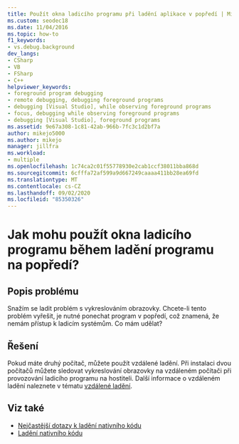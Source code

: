 ```yaml
---
title: Použít okna ladicího programu při ladění aplikace v popředí | Microsoft Docs
ms.custom: seodec18
ms.date: 11/04/2016
ms.topic: how-to
f1_keywords:
- vs.debug.background
dev_langs:
- CSharp
- VB
- FSharp
- C++
helpviewer_keywords:
- foreground program debugging
- remote debugging, debugging foreground programs
- debugging [Visual Studio], while observing foreground programs
- focus, debugging while observing foreground programs
- debugging [Visual Studio], foreground programs
ms.assetid: 9e67a308-1c81-42ab-966b-7fc3c1d2bf7a
author: mikejo5000
ms.author: mikejo
manager: jillfra
ms.workload:
- multiple
ms.openlocfilehash: 1c74ca2c01f55778930e2cab1ccf38011bba868d
ms.sourcegitcommit: 6cfffa72af599a9d667249caaaa411bb28ea69fd
ms.translationtype: MT
ms.contentlocale: cs-CZ
ms.lasthandoff: 09/02/2020
ms.locfileid: "85350326"
---
```

# <a name="how-can-i-use-debugger-windows-while-debugging-a-foreground-program"></a>Jak mohu použít okna ladicího programu během ladění programu na popředí?
## <a name="problem-description"></a>Popis problému
 Snažím se ladit problém s vykreslováním obrazovky. Chcete-li tento problém vyřešit, je nutné ponechat program v popředí, což znamená, že nemám přístup k ladicím systémům. Co mám udělat?

## <a name="solution"></a>Řešení
 Pokud máte druhý počítač, můžete použít vzdálené ladění. Při instalaci dvou počítačů můžete sledovat vykreslování obrazovky na vzdáleném počítači při provozování ladicího programu na hostiteli. Další informace o vzdáleném ladění naleznete v tématu [vzdálené ladění](../debugger/remote-debugging.md).

## <a name="see-also"></a>Viz také
- [Nejčastější dotazy k ladění nativního kódu](../debugger/debugging-native-code-faqs.md)
- [Ladění nativního kódu](../debugger/debugging-native-code.md)